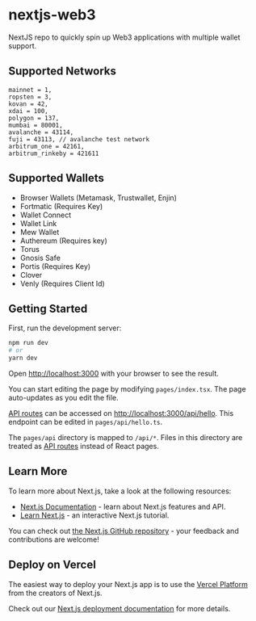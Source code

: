 # nextjs-web3

NextJS repo to quickly spin up Web3 applications with multiple wallet support.

## Supported Networks
```
mainnet = 1,
ropsten = 3,
kovan = 42,
xdai = 100,
polygon = 137,
mumbai = 80001,
avalanche = 43114,
fuji = 43113, // avalanche test network
arbitrum_one = 42161,
arbitrum_rinkeby = 421611
```

## Supported Wallets
- Browser Wallets (Metamask, Trustwallet, Enjin)
- Fortmatic (Requires Key)
- Wallet Connect
- Wallet Link
- Mew Wallet
- Authereum (Requires key)
- Torus
- Gnosis Safe
- Portis (Requires Key)
- Clover
- Venly (Requires Client Id)


## Getting Started

First, run the development server:

```bash
npm run dev
# or
yarn dev
```

Open [http://localhost:3000](http://localhost:3000) with your browser to see the result.

You can start editing the page by modifying `pages/index.tsx`. The page auto-updates as you edit the file.

[API routes](https://nextjs.org/docs/api-routes/introduction) can be accessed on [http://localhost:3000/api/hello](http://localhost:3000/api/hello). This endpoint can be edited in `pages/api/hello.ts`.

The `pages/api` directory is mapped to `/api/*`. Files in this directory are treated as [API routes](https://nextjs.org/docs/api-routes/introduction) instead of React pages.

## Learn More

To learn more about Next.js, take a look at the following resources:

- [Next.js Documentation](https://nextjs.org/docs) - learn about Next.js features and API.
- [Learn Next.js](https://nextjs.org/learn) - an interactive Next.js tutorial.

You can check out [the Next.js GitHub repository](https://github.com/vercel/next.js/) - your feedback and contributions are welcome!

## Deploy on Vercel

The easiest way to deploy your Next.js app is to use the [Vercel Platform](https://vercel.com/new?utm_medium=default-template&filter=next.js&utm_source=create-next-app&utm_campaign=create-next-app-readme) from the creators of Next.js.

Check out our [Next.js deployment documentation](https://nextjs.org/docs/deployment) for more details.
